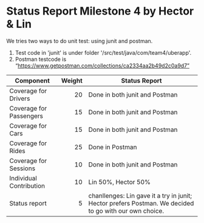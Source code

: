 # Status Report Milestone 4 by Hector & Lin

We tries two ways to do unit test: using junit and postman. 

1. Test code in 'junit' is under folder '/src/test/java/com/team4/uberapp'. 
2. Postman testcode is “https://www.getpostman.com/collections/ca2334aa2b49d2c0a9d7”

| Component | Weight | Status Report
|-----|------:|------|
| Coverage for Drivers | 20 | Done in both junit and Postman
| Coverage for Passengers | 15 | Done in both junit and Postman
| Coverage for Cars| 15 | Done in both junit and Postman
| Coverage for Rides| 25 | Done in Postman
| Coverage for Sessions| 10  | Done in both junit and Postman
| Individual Contribution | 10 | Lin 50%, Hector 50%
| Status report | 5 | chanllenges: Lin gave it a try in junit; Hector prefers Postman. We decided to go with our own choice.

